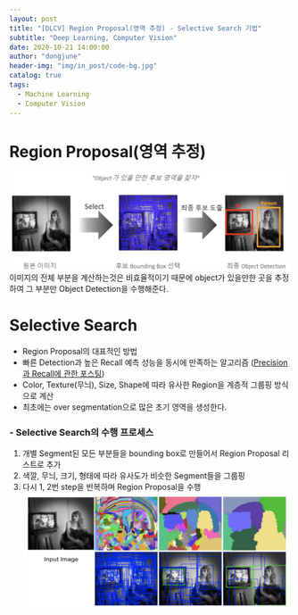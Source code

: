 ```yaml
---
layout: post
title: "[DLCV] Region Proposal(영역 추정) - Selective Search 기법"
subtitle: "Deep Learning, Computer Vision"
date: 2020-10-21 14:00:00
author: "dongjune"
header-img: "img/in_post/code-bg.jpg"
catalog: true
tags:
  - Machine Learning
  - Computer Vision
---
```

# Region Proposal(영역 추정)
![1](/assets/img/ss1.png)
이미지의 전체 부분을 계산하는것은 비효율적이기 때문에 object가 있을만한 곳을 추정하여 그 부분만 Object Detection을 수행해준다.

# Selective Search 
- Region Proposal의 대표적인 방법
- 빠른 Detection과 높은 Recall 예측 성능을 동시에 만족하는 알고리즘 ([Precision과 Recall에 관한 포스팅](https://donggoolosori.github.io/2020/10/14/dlcv-pr/))
- Color, Texture(무늬), Size, Shape에 따라 유사한 Region을 계층적 그룹핑 방식으로 계산
- 최초에는 over segmentation으로 많은 초기 영역을 생성한다.

### - Selective Search의 수행 프로세스
1. 개별 Segment된 모든 부분들을 bounding box로 만들어서 Region Proposal 리스트로 추가
2. 색깔, 무늬, 크기, 형태에 따라 유사도가 비슷한 Segment들을 그룹핑
3. 다시 1, 2번 step을 반복하며 Region Proposal을 수행
![2](/assets/img/ss2.png)

